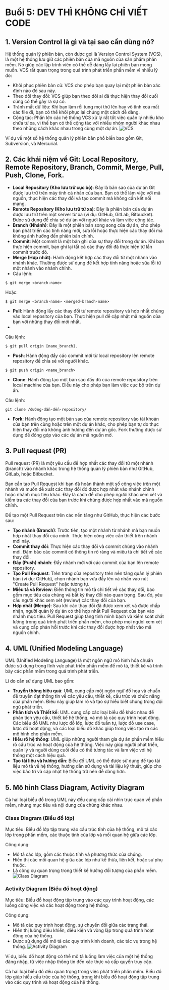 # Buổi 5: DEV THÌ KHÔNG CHỈ VIẾT CODE

## 1. Version Control là gì và tại sao cần dùng nó?

Hệ thống quản lý phiên bản, còn được gọi là Version Control System (VCS), là một hệ thống lưu giữ các phiên bản của mã nguồn của sản phẩm phần mềm. Nó giúp các lập trình viên có thể dễ dàng lấy lại phiên bản mong muốn. VCS rất quan trọng trong quá trình phát triển phần mềm vì nhiều lý do:

- Khôi phục phiên bản cũ: VCS cho phép bạn quay lại một phiên bản xác định nào đó sau này.
- Theo dõi thay đổi: VCS giúp bạn theo dõi ai đã thực hiện thay đổi cuối cùng có thể gây ra sự cố.
- Tránh mất dữ liệu: Khi bạn làm rối tung mọi thứ lên hay vô tình xoá mất các file đi, bạn có thể khôi phục lại chúng một cách dễ dàng.
- Cộng tác: Phần lớn các hệ thống VCS xử lý rất tốt việc quản lý nhiều kho chứa từ xa, vì thế bạn có thể cộng tác với nhiều nhóm người khác nhau theo những cách khác nhau trong cùng một dự án.
![VCS](image1.jpg)

Ví dụ về một số hệ thống quản lý phiên bản phổ biến bao gồm Git, Subversion, và Mercurial.

## 2. Các khái niệm về Git: Local Repository, Remote Repository, Branch, Commit, Merge, Pull, Push, Clone, Fork.

- **Local Repository (Kho lưu trữ cục bộ)**: Đây là bản sao của dự án Git được lưu trữ trên máy tính cá nhân của bạn. Bạn có thể làm việc với mã nguồn, thực hiện các thay đổi và tạo commit mà không cần kết nối mạng.
- **Remote Repository (Kho lưu trữ từ xa)**: Đây là phiên bản của dự án được lưu trữ trên một server từ xa (ví dụ: GitHub, GitLab, Bitbucket). Được sử dụng để chia sẻ dự án với người khác và làm việc cộng tác.
- **Branch (Nhánh)**: Đây là một phiên bản song song của dự án, cho phép bạn phát triển các tính năng mới, sửa lỗi hoặc thực hiện các thay đổi mà không ảnh hưởng đến phiên bản chính.
- **Commit**: Một commit là một bản ghi của sự thay đổi trong dự án. Khi bạn thực hiện commit, bạn ghi lại tất cả các thay đổi đã thực hiện từ lần commit trước đó.
- **Merge (Hợp nhất)**: Hành động kết hợp các thay đổi từ một nhánh vào nhánh khác. Thường được sử dụng để kết hợp tính năng hoặc sửa lỗi từ một nhánh vào nhánh chính.
- Câu lệnh: 
```
$ git merge <branch-name>
```
Hoặc:
```
$ git merge <branch-name> <merged-branch-name>
```
- **Pull**: Hành động lấy các thay đổi từ remote repository và hợp nhất chúng vào local repository của bạn. Thực hiện pull để cập nhật mã nguồn của bạn với những thay đổi mới nhất.
- 
Câu lệnh:
```
$ git pull origin [name_branch].
```
- **Push**: Hành động đẩy các commit mới từ local repository lên remote repository để chia sẻ với người khác.
```
$ git push origin <name_branch>
```
- **Clone**: Hành động tạo một bản sao đầy đủ của remote repository trên local machine của bạn. Điều này cho phép bạn làm việc cục bộ trên dự án.

Câu lệnh:
```
git clone /đường-dẫn-đến-repository/
```
- **Fork**: Hành động tạo một bản sao của remote repository vào tài khoản của bạn trên cùng hoặc trên một dự án khác, cho phép bạn tự do thực hiện thay đổi mà không ảnh hưởng đến dự án gốc. Fork thường được sử dụng để đóng góp vào các dự án mã nguồn mở.

## 3. Pull request (PR)

Pull request (PR) là một yêu cầu để hợp nhất các thay đổi từ một nhánh (branch) vào nhánh khác trong hệ thống quản lý phiên bản như GitHub, GitLab, hoặc Bitbucket.

Bạn cần tạo Pull Request khi bạn đã hoàn thành một số công việc trên một nhánh và muốn đề xuất các thay đổi đó được hợp nhất vào nhánh chính hoặc nhánh mục tiêu khác. Đây là cách để cho phép người khác xem xét và kiểm tra các thay đổi của bạn trước khi chúng được hợp nhất vào mã nguồn chính.

Để tạo một Pull Request trên các nền tảng như GitHub, thực hiện các bước sau:

- **Tạo nhánh (Branch)**: Trước tiên, tạo một nhánh từ nhánh mà bạn muốn hợp nhất thay đổi của mình. Thực hiện công việc cần thiết trên nhánh mới này.
- **Commit thay đổi**: Thực hiện các thay đổi và commit chúng vào nhánh mới. Đảm bảo các commit có thông tin rõ ràng và miêu tả chi tiết về các thay đổi.
- **Đẩy (Push) nhánh**: Đẩy nhánh mới với các commit của bạn lên remote repository.
- **Tạo Pull Request**: Trên trang của repository trên nền tảng quản lý phiên bản (ví dụ: GitHub), chọn nhánh bạn vừa đẩy lên và nhấn vào nút "Create Pull Request" hoặc tương tự.
- **Miêu tả và Review**: Điền thông tin mô tả chi tiết về các thay đổi, bao gồm mục tiêu của chúng và bất kỳ thay đổi nào quan trọng. Sau đó, yêu cầu người khác xem xét (review) các thay đổi của bạn.
- **Hợp nhất (Merge)**: Sau khi các thay đổi đã được xem xét và được chấp nhận, người quản lý dự án có thể hợp nhất Pull Request của bạn vào nhánh mục tiêu.
Pull Request giúp tăng tính minh bạch và kiểm soát chất lượng trong quá trình phát triển phần mềm, cho phép mọi người xem xét và cung cấp phản hồi trước khi các thay đổi được hợp nhất vào mã nguồn chính.
## 4. UML (Unified Modeling Language)

UML (Unified Modeling Language) là một ngôn ngữ mô hình hóa chuẩn được sử dụng trong lĩnh vực phát triển phần mềm để mô tả, thiết kế và trình bày các phần mềm trong quá trình phát triển.

Lí do cần sử dụng UML bao gồm:

- **Truyền thông hiệu quả**: UML cung cấp một ngôn ngữ đồ họa và chuẩn để truyền đạt thông tin về các yêu cầu, thiết kế, cấu trúc và chức năng của phần mềm. Điều này giúp làm rõ và tạo sự hiểu biết chung trong đội ngũ phát triển.
- **Phân tích và Thiết kế**: UML cung cấp các loại biểu đồ khác nhau để phân tích yêu cầu, thiết kế hệ thống, và mô tả các quy trình hoạt động. Các biểu đồ UML như lược đồ lớp, lược đồ tuần tự, lược đồ use case, lược đồ hoạt động, và các loại biểu đồ khác giúp trong việc tạo ra các mô hình cho phần mềm.
- **Hiểu rõ hệ thống**: UML giúp những người tham gia dự án phần mềm hiểu rõ cấu trúc và hoạt động của hệ thống. Việc này giúp người phát triển, quản lý và người dùng cuối đều có thể tương tác và làm việc với hệ thống một cách hiệu quả.
- **Tạo tài liệu và hướng dẫn**: Biểu đồ UML có thể được sử dụng để tạo tài liệu mô tả về hệ thống, hướng dẫn sử dụng và tài liệu kỹ thuật, giúp cho việc bảo trì và cập nhật hệ thống trở nên dễ dàng hơn.
## 5. Mô hình Class Diagram, Activity Diagram

Cả hai loại biểu đồ trong UML này đều cung cấp cái nhìn trực quan về phần mềm, nhưng mục tiêu và nội dung của chúng khác nhau.

### Class Diagram (Biểu đồ lớp)

Mục tiêu: Biểu đồ lớp tập trung vào cấu trúc tĩnh của hệ thống, mô tả các lớp trong phần mềm, các thuộc tính của lớp và mối quan hệ giữa các lớp.

Công dụng:

- Mô tả các lớp, gồm các thuộc tính và phương thức của chúng.
- Hiển thị các mối quan hệ giữa các lớp như kế thừa, liên kết, hoặc sự phụ thuộc.
- Là công cụ quan trọng trong thiết kế hướng đối tượng của phần mềm.
![Class Diagram](img2.jpg)


### Activity Diagram (Biểu đồ hoạt động)

Mục tiêu: Biểu đồ hoạt động tập trung vào các quy trình hoạt động, các luồng công việc và các hoạt động trong hệ thống.

Công dụng:

- Mô tả các quy trình hoạt động, sự chuyển đổi giữa các trạng thái.
- Hiển thị luồng điều khiển, điều kiện và vòng lặp trong quá trình hoạt động của hệ thống.
- Được sử dụng để mô tả các quy trình kinh doanh, các tác vụ trong hệ thống.
![Activity Diagram](img3.jpg)

Ví dụ, biểu đồ hoạt động có thể mô tả luồng làm việc của một hệ thống đăng nhập, từ việc nhập thông tin đến xác thực và cấp quyền truy cập.

Cả hai loại biểu đồ đều quan trọng trong việc phát triển phần mềm. Biểu đồ lớp giúp hiểu cấu trúc của hệ thống, trong khi biểu đồ hoạt động tập trung vào các quy trình và hoạt động của hệ thống.

